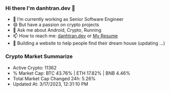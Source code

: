 ### Hi there I'm danhtran.dev 👋

- 🔭 I’m currently working as Senior Software Engineer
- 😄 But have a passion on crypto projects
- 💬 Ask me about Android, Crypto, Running 
- 📫 How to reach me: <a href="https://danhtran.dev" target="_blank">danhtran.dev</a> or <a href="Dan-Resume.pdf" target="_blank">My Resume</a>
- 🌱 Building a website to help people find their dream house (updating ...)

### Crypto Market Summarize
- Active Crypto: 11362
- % Market Cap: BTC 43.76% | ETH 17.82% | BNB 4.46%
- Total Market Cap Changed 24h: 5.26%
- Updated At: 3/17/2023, 12:31:10 PM
